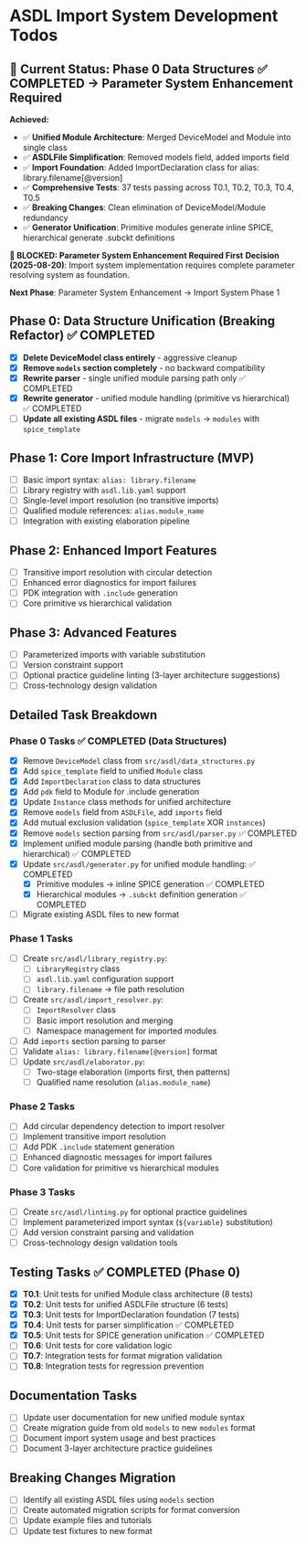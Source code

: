 # ASDL Import System Development Todos

## 🎯 Current Status: Phase 0 Data Structures ✅ COMPLETED → Parameter System Enhancement Required

**Achieved:**
- ✅ **Unified Module Architecture**: Merged DeviceModel and Module into single class
- ✅ **ASDLFile Simplification**: Removed models field, added imports field
- ✅ **Import Foundation**: Added ImportDeclaration class for alias: library.filename[@version]
- ✅ **Comprehensive Tests**: 37 tests passing across T0.1, T0.2, T0.3, T0.4, T0.5
- ✅ **Breaking Changes**: Clean elimination of DeviceModel/Module redundancy
- ✅ **Generator Unification**: Primitive modules generate inline SPICE, hierarchical generate .subckt definitions

**🚧 BLOCKED: Parameter System Enhancement Required First**
**Decision (2025-08-20)**: Import system implementation requires complete parameter resolving system as foundation.

**Next Phase**: Parameter System Enhancement → Import System Phase 1

## Phase 0: Data Structure Unification (Breaking Refactor) ✅ COMPLETED
- [x] **Delete DeviceModel class entirely** - aggressive cleanup
- [x] **Remove `models` section completely** - no backward compatibility  
- [x] **Rewrite parser** - single unified module parsing path only ✅ COMPLETED
- [x] **Rewrite generator** - unified module handling (primitive vs hierarchical) ✅ COMPLETED
- [ ] **Update all existing ASDL files** - migrate `models` → `modules` with `spice_template`

## Phase 1: Core Import Infrastructure (MVP)
- [ ] Basic import syntax: `alias: library.filename`
- [ ] Library registry with `asdl.lib.yaml` support
- [ ] Single-level import resolution (no transitive imports)
- [ ] Qualified module references: `alias.module_name`
- [ ] Integration with existing elaboration pipeline

## Phase 2: Enhanced Import Features
- [ ] Transitive import resolution with circular detection
- [ ] Enhanced error diagnostics for import failures
- [ ] PDK integration with `.include` generation
- [ ] Core primitive vs hierarchical validation

## Phase 3: Advanced Features
- [ ] Parameterized imports with variable substitution
- [ ] Version constraint support
- [ ] Optional practice guideline linting (3-layer architecture suggestions)
- [ ] Cross-technology design validation

## Detailed Task Breakdown

### Phase 0 Tasks ✅ COMPLETED (Data Structures)
- [x] Remove `DeviceModel` class from `src/asdl/data_structures.py`
- [x] Add `spice_template` field to unified `Module` class
- [x] Add `ImportDeclaration` class to data structures
- [x] Add `pdk` field to Module for .include generation
- [x] Update `Instance` class methods for unified architecture
- [x] Remove `models` field from `ASDLFile`, add `imports` field
- [x] Add mutual exclusion validation (`spice_template` XOR `instances`)
- [x] Remove `models` section parsing from `src/asdl/parser.py` ✅ COMPLETED
- [x] Implement unified module parsing (handle both primitive and hierarchical) ✅ COMPLETED
- [x] Update `src/asdl/generator.py` for unified module handling: ✅ COMPLETED
  - [x] Primitive modules → inline SPICE generation ✅ COMPLETED
  - [x] Hierarchical modules → `.subckt` definition generation ✅ COMPLETED
- [ ] Migrate existing ASDL files to new format

### Phase 1 Tasks
- [ ] Create `src/asdl/library_registry.py`:
  - [ ] `LibraryRegistry` class
  - [ ] `asdl.lib.yaml` configuration support
  - [ ] `library.filename` → file path resolution
- [ ] Create `src/asdl/import_resolver.py`:
  - [ ] `ImportResolver` class
  - [ ] Basic import resolution and merging
  - [ ] Namespace management for imported modules
- [ ] Add `imports` section parsing to parser
- [ ] Validate `alias: library.filename[@version]` format
- [ ] Update `src/asdl/elaborator.py`:
  - [ ] Two-stage elaboration (imports first, then patterns)
  - [ ] Qualified name resolution (`alias.module_name`)

### Phase 2 Tasks
- [ ] Add circular dependency detection to import resolver
- [ ] Implement transitive import resolution
- [ ] Add PDK `.include` statement generation
- [ ] Enhanced diagnostic messages for import failures
- [ ] Core validation for primitive vs hierarchical modules

### Phase 3 Tasks
- [ ] Create `src/asdl/linting.py` for optional practice guidelines
- [ ] Implement parameterized import syntax (`${variable}` substitution)
- [ ] Add version constraint parsing and validation
- [ ] Cross-technology design validation tools

## Testing Tasks ✅ COMPLETED (Phase 0)
- [x] **T0.1**: Unit tests for unified Module class architecture (8 tests)
- [x] **T0.2**: Unit tests for unified ASDLFile structure (6 tests)  
- [x] **T0.3**: Unit tests for ImportDeclaration foundation (7 tests)
- [x] **T0.4**: Unit tests for parser simplification ✅ COMPLETED
- [x] **T0.5**: Unit tests for SPICE generation unification ✅ COMPLETED
- [ ] **T0.6**: Unit tests for core validation logic
- [ ] **T0.7**: Integration tests for format migration validation
- [ ] **T0.8**: Integration tests for regression prevention

## Documentation Tasks
- [ ] Update user documentation for new unified module syntax
- [ ] Create migration guide from old `models` to new `modules` format
- [ ] Document import system usage and best practices
- [ ] Document 3-layer architecture practice guidelines

## Breaking Changes Migration
- [ ] Identify all existing ASDL files using `models` section
- [ ] Create automated migration scripts for format conversion
- [ ] Update example files and tutorials
- [ ] Update test fixtures to new format
